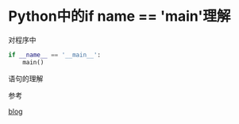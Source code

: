 # Python中的if __name__ == '__main__'理解

对程序中

```python
if __name__ == '__main__':
    main()
```

语句的理解

参考

[blog](https://blog.csdn.net/yjk13703623757/article/details/77918633)

